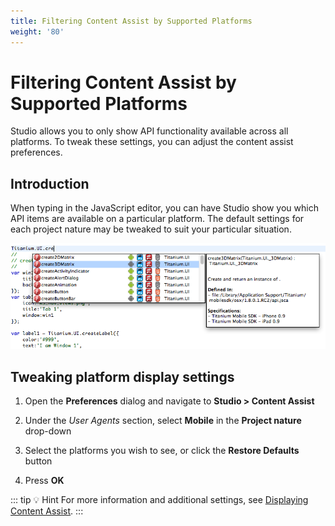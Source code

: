```yaml
---
title: Filtering Content Assist by Supported Platforms
weight: '80'
---
```


# Filtering Content Assist by Supported Platforms

Studio allows you to only show API functionality available across all platforms. To tweak these settings, you can adjust the content assist preferences.

## Introduction

When typing in the JavaScript editor, you can have Studio show you which API items are available on a particular platform. The default settings for each project nature may be tweaked to suit your particular situation.

![titanium_platforms](./titanium_platforms.png)

## Tweaking platform display settings

1. Open the **Preferences** dialog and navigate to **Studio > Content Assist**

2. Under the _User Agents_ section, select **Mobile** in the **Project nature** drop-down

3. Select the platforms you wish to see, or click the **Restore Defaults** button

4. Press **OK**

::: tip 💡 Hint
For more information and additional settings, see [Displaying Content Assist](/guide/Axway_Appcelerator_Studio/Axway_Appcelerator_Studio_Guide/Basic_Concepts/Content_Assist/Displaying_Content_Assist/).
:::
